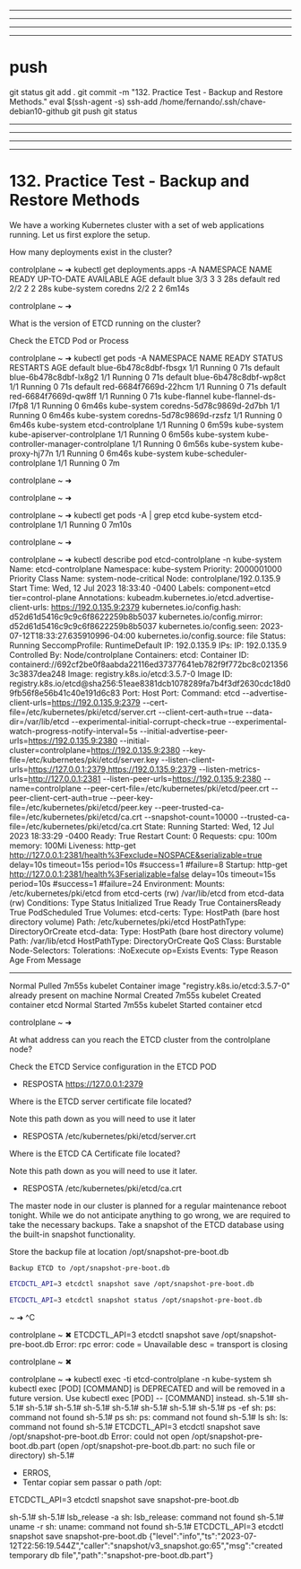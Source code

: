

------------------------------------------------------------------------------------------------------------------------------------------------------
------------------------------------------------------------------------------------------------------------------------------------------------------
------------------------------------------------------------------------------------------------------------------------------------------------------
------------------------------------------------------------------------------------------------------------------------------------------------------
# push

git status
git add .
git commit -m "132. Practice Test - Backup and Restore Methods."
eval $(ssh-agent -s)
ssh-add /home/fernando/.ssh/chave-debian10-github
git push
git status



------------------------------------------------------------------------------------------------------------------------------------------------------
------------------------------------------------------------------------------------------------------------------------------------------------------
------------------------------------------------------------------------------------------------------------------------------------------------------
------------------------------------------------------------------------------------------------------------------------------------------------------
# 132. Practice Test - Backup and Restore Methods

 

We have a working Kubernetes cluster with a set of web applications running. Let us first explore the setup.

How many deployments exist in the cluster?


controlplane ~ ➜  kubectl get deployments.apps -A
NAMESPACE     NAME      READY   UP-TO-DATE   AVAILABLE   AGE
default       blue      3/3     3            3           28s
default       red       2/2     2            2           28s
kube-system   coredns   2/2     2            2           6m14s

controlplane ~ ➜  









What is the version of ETCD running on the cluster?

Check the ETCD Pod or Process

controlplane ~ ➜  kubectl get pods -A 
NAMESPACE      NAME                                   READY   STATUS    RESTARTS   AGE
default        blue-6b478c8dbf-fbsgx                  1/1     Running   0          71s
default        blue-6b478c8dbf-lx8g2                  1/1     Running   0          71s
default        blue-6b478c8dbf-wp8ct                  1/1     Running   0          71s
default        red-6684f7669d-22hcm                   1/1     Running   0          71s
default        red-6684f7669d-qw8ff                   1/1     Running   0          71s
kube-flannel   kube-flannel-ds-l7fp8                  1/1     Running   0          6m46s
kube-system    coredns-5d78c9869d-2d7bh               1/1     Running   0          6m46s
kube-system    coredns-5d78c9869d-rzsfz               1/1     Running   0          6m46s
kube-system    etcd-controlplane                      1/1     Running   0          6m59s
kube-system    kube-apiserver-controlplane            1/1     Running   0          6m56s
kube-system    kube-controller-manager-controlplane   1/1     Running   0          6m56s
kube-system    kube-proxy-hj77n                       1/1     Running   0          6m46s
kube-system    kube-scheduler-controlplane            1/1     Running   0          7m

controlplane ~ ➜  

controlplane ~ ➜  

controlplane ~ ➜  kubectl get pods -A | grep etcd
kube-system    etcd-controlplane                      1/1     Running   0          7m10s

controlplane ~ ➜  



controlplane ~ ➜  kubectl describe pod etcd-controlplane -n kube-system
Name:                 etcd-controlplane
Namespace:            kube-system
Priority:             2000001000
Priority Class Name:  system-node-critical
Node:                 controlplane/192.0.135.9
Start Time:           Wed, 12 Jul 2023 18:33:40 -0400
Labels:               component=etcd
                      tier=control-plane
Annotations:          kubeadm.kubernetes.io/etcd.advertise-client-urls: https://192.0.135.9:2379
                      kubernetes.io/config.hash: d52d61d5416c9c9c6f8622259b8b5037
                      kubernetes.io/config.mirror: d52d61d5416c9c9c6f8622259b8b5037
                      kubernetes.io/config.seen: 2023-07-12T18:33:27.635910996-04:00
                      kubernetes.io/config.source: file
Status:               Running
SeccompProfile:       RuntimeDefault
IP:                   192.0.135.9
IPs:
  IP:           192.0.135.9
Controlled By:  Node/controlplane
Containers:
  etcd:
    Container ID:  containerd://692cf2be0f8aabda22116ed37377641eb782f9f772bc8c0213563c3837dea248
    Image:         registry.k8s.io/etcd:3.5.7-0
    Image ID:      registry.k8s.io/etcd@sha256:51eae8381dcb1078289fa7b4f3df2630cdc18d09fb56f8e56b41c40e191d6c83
    Port:          <none>
    Host Port:     <none>
    Command:
      etcd
      --advertise-client-urls=https://192.0.135.9:2379
      --cert-file=/etc/kubernetes/pki/etcd/server.crt
      --client-cert-auth=true
      --data-dir=/var/lib/etcd
      --experimental-initial-corrupt-check=true
      --experimental-watch-progress-notify-interval=5s
      --initial-advertise-peer-urls=https://192.0.135.9:2380
      --initial-cluster=controlplane=https://192.0.135.9:2380
      --key-file=/etc/kubernetes/pki/etcd/server.key
      --listen-client-urls=https://127.0.0.1:2379,https://192.0.135.9:2379
      --listen-metrics-urls=http://127.0.0.1:2381
      --listen-peer-urls=https://192.0.135.9:2380
      --name=controlplane
      --peer-cert-file=/etc/kubernetes/pki/etcd/peer.crt
      --peer-client-cert-auth=true
      --peer-key-file=/etc/kubernetes/pki/etcd/peer.key
      --peer-trusted-ca-file=/etc/kubernetes/pki/etcd/ca.crt
      --snapshot-count=10000
      --trusted-ca-file=/etc/kubernetes/pki/etcd/ca.crt
    State:          Running
      Started:      Wed, 12 Jul 2023 18:33:29 -0400
    Ready:          True
    Restart Count:  0
    Requests:
      cpu:        100m
      memory:     100Mi
    Liveness:     http-get http://127.0.0.1:2381/health%3Fexclude=NOSPACE&serializable=true delay=10s timeout=15s period=10s #success=1 #failure=8
    Startup:      http-get http://127.0.0.1:2381/health%3Fserializable=false delay=10s timeout=15s period=10s #success=1 #failure=24
    Environment:  <none>
    Mounts:
      /etc/kubernetes/pki/etcd from etcd-certs (rw)
      /var/lib/etcd from etcd-data (rw)
Conditions:
  Type              Status
  Initialized       True 
  Ready             True 
  ContainersReady   True 
  PodScheduled      True 
Volumes:
  etcd-certs:
    Type:          HostPath (bare host directory volume)
    Path:          /etc/kubernetes/pki/etcd
    HostPathType:  DirectoryOrCreate
  etcd-data:
    Type:          HostPath (bare host directory volume)
    Path:          /var/lib/etcd
    HostPathType:  DirectoryOrCreate
QoS Class:         Burstable
Node-Selectors:    <none>
Tolerations:       :NoExecute op=Exists
Events:
  Type    Reason   Age    From     Message
  ----    ------   ----   ----     -------
  Normal  Pulled   7m55s  kubelet  Container image "registry.k8s.io/etcd:3.5.7-0" already present on machine
  Normal  Created  7m55s  kubelet  Created container etcd
  Normal  Started  7m55s  kubelet  Started container etcd

controlplane ~ ➜  










At what address can you reach the ETCD cluster from the controlplane node?

Check the ETCD Service configuration in the ETCD POD


-  RESPOSTA
https://127.0.0.1:2379








Where is the ETCD server certificate file located?

Note this path down as you will need to use it later


- RESPOSTA
/etc/kubernetes/pki/etcd/server.crt







Where is the ETCD CA Certificate file located?

Note this path down as you will need to use it later.

- RESPOSTA
/etc/kubernetes/pki/etcd/ca.crt









The master node in our cluster is planned for a regular maintenance reboot tonight. While we do not anticipate anything to go wrong, we are required to take the necessary backups. Take a snapshot of the ETCD database using the built-in snapshot functionality.

Store the backup file at location /opt/snapshot-pre-boot.db

    Backup ETCD to /opt/snapshot-pre-boot.db



~~~~BASH
ETCDCTL_API=3 etcdctl snapshot save /opt/snapshot-pre-boot.db

ETCDCTL_API=3 etcdctl snapshot status /opt/snapshot-pre-boot.db
~~~~


 ~ ➜  ^C

controlplane ~ ✖ ETCDCTL_API=3 etcdctl snapshot save /opt/snapshot-pre-boot.db
Error: rpc error: code = Unavailable desc = transport is closing

controlplane ~ ✖ 

controlplane ~ ➜  kubectl exec -ti etcd-controlplane -n kube-system sh
kubectl exec [POD] [COMMAND] is DEPRECATED and will be removed in a future version. Use kubectl exec [POD] -- [COMMAND] instead.
sh-5.1#                                                                                                                                        sh-5.1# 
sh-5.1# 
sh-5.1# 
sh-5.1# 
sh-5.1# 
sh-5.1# 
sh-5.1# 
sh-5.1# ps -ef
sh: ps: command not found
sh-5.1# ps
sh: ps: command not found
sh-5.1# ls
sh: ls: command not found
sh-5.1# ETCDCTL_API=3 etcdctl snapshot save /opt/snapshot-pre-boot.db
Error: could not open /opt/snapshot-pre-boot.db.part (open /opt/snapshot-pre-boot.db.part: no such file or directory)
sh-5.1# 


- ERROS,
- Tentar copiar sem passar o path /opt:

ETCDCTL_API=3 etcdctl snapshot save snapshot-pre-boot.db

sh-5.1# 
sh-5.1# lsb_release -a
sh: lsb_release: command not found
sh-5.1# uname -r
sh: uname: command not found
sh-5.1# ETCDCTL_API=3 etcdctl snapshot save snapshot-pre-boot.db
{"level":"info","ts":"2023-07-12T22:56:19.544Z","caller":"snapshot/v3_snapshot.go:65","msg":"created temporary db file","path":"snapshot-pre-boot.db.part"}
